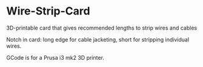 # Wire-Strip-Card
3D-printable card that gives recommended lengths to strip wires and cables

Notch in card: long edge for cable jacketing, short for stripping individual wires.

GCode is for a Prusa i3 mk2 3D printer.
